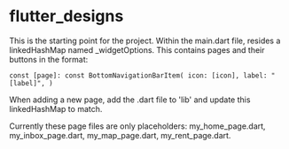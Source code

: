 # flutter_designs

This is the starting point for the project. Within the main.dart file, resides a linkedHashMap named _widgetOptions. This contains pages and their buttons in the format:

`const [page]: const BottomNavigationBarItem(
    icon: [icon],
    label: "[label]",
)`

When adding a new page, add the .dart file to 'lib' and update this linkedHashMap to match.

Currently these page files are only placeholders: my_home_page.dart, my_inbox_page.dart, my_map_page.dart, my_rent_page.dart.
